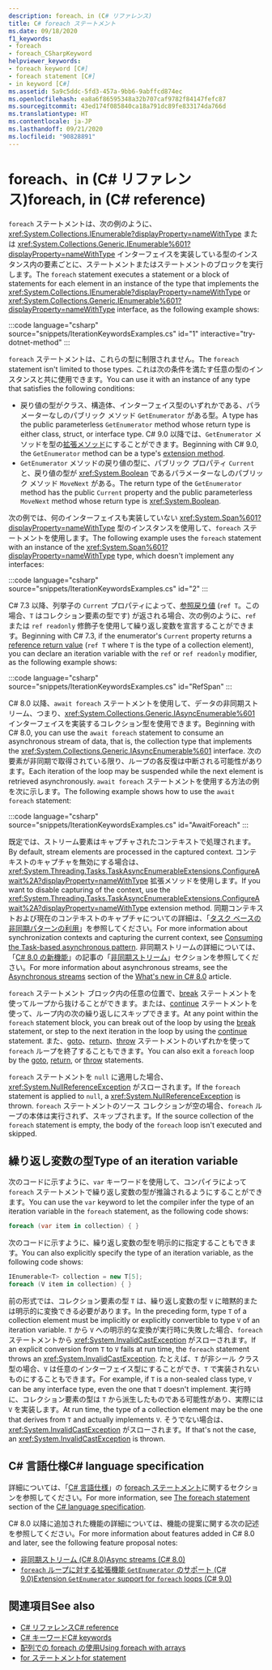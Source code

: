 ```yaml
---
description: foreach、in (C# リファレンス)
title: C# foreach ステートメント
ms.date: 09/18/2020
f1_keywords:
- foreach
- foreach_CSharpKeyword
helpviewer_keywords:
- foreach keyword [C#]
- foreach statement [C#]
- in keyword [C#]
ms.assetid: 5a9c5ddc-5fd3-457a-9bb6-9abffcd874ec
ms.openlocfilehash: ea8a6f86595348a32b707caf9782f84147fefc87
ms.sourcegitcommit: 43ed174f085840ca18a791dc89fe833174da766d
ms.translationtype: HT
ms.contentlocale: ja-JP
ms.lasthandoff: 09/21/2020
ms.locfileid: "90828891"
---
```

# <a name="foreach-in-c-reference"></a><span data-ttu-id="5c20d-103">foreach、in (C# リファレンス)</span><span class="sxs-lookup"><span data-stu-id="5c20d-103">foreach, in (C# reference)</span></span>

<span data-ttu-id="5c20d-104">`foreach` ステートメントは、次の例のように、<xref:System.Collections.IEnumerable?displayProperty=nameWithType> または <xref:System.Collections.Generic.IEnumerable%601?displayProperty=nameWithType> インターフェイスを実装している型のインスタンス内の要素ごとに、ステートメントまたはステートメントのブロックを実行します。</span><span class="sxs-lookup"><span data-stu-id="5c20d-104">The `foreach` statement executes a statement or a block of statements for each element in an instance of the type that implements the <xref:System.Collections.IEnumerable?displayProperty=nameWithType> or <xref:System.Collections.Generic.IEnumerable%601?displayProperty=nameWithType> interface, as the following example shows:</span></span>

:::code language="csharp" source="snippets/IterationKeywordsExamples.cs" id="1" interactive="try-dotnet-method" :::

<span data-ttu-id="5c20d-105">`foreach` ステートメントは、これらの型に制限されません。</span><span class="sxs-lookup"><span data-stu-id="5c20d-105">The `foreach` statement isn't limited to those types.</span></span> <span data-ttu-id="5c20d-106">これは次の条件を満たす任意の型のインスタンスと共に使用できます。</span><span class="sxs-lookup"><span data-stu-id="5c20d-106">You can use it with an instance of any type that satisfies the following conditions:</span></span>

- <span data-ttu-id="5c20d-107">戻り値の型がクラス、構造体、インターフェイス型のいずれかである、パラメーターなしのパブリック メソッド `GetEnumerator` がある型。</span><span class="sxs-lookup"><span data-stu-id="5c20d-107">A type has the public parameterless `GetEnumerator` method whose return type is either class, struct, or interface type.</span></span> <span data-ttu-id="5c20d-108">C# 9.0 以降では、`GetEnumerator` メソッドを型の[拡張メソッド](../../programming-guide/classes-and-structs/extension-methods.md)にすることができます。</span><span class="sxs-lookup"><span data-stu-id="5c20d-108">Beginning with C# 9.0, the `GetEnumerator` method can be a type's [extension method](../../programming-guide/classes-and-structs/extension-methods.md).</span></span>
- <span data-ttu-id="5c20d-109">`GetEnumerator` メソッドの戻り値の型に、パブリック プロパティ `Current` と、戻り値の型が <xref:System.Boolean> であるパラメーターなしのパブリック メソッド `MoveNext` がある。</span><span class="sxs-lookup"><span data-stu-id="5c20d-109">The return type of the `GetEnumerator` method has the public `Current` property and the public parameterless `MoveNext` method whose return type is <xref:System.Boolean>.</span></span>

<span data-ttu-id="5c20d-110">次の例では、何のインターフェイスも実装していない <xref:System.Span%601?displayProperty=nameWithType> 型のインスタンスを使用して、`foreach` ステートメントを使用します。</span><span class="sxs-lookup"><span data-stu-id="5c20d-110">The following example uses the `foreach` statement with an instance of the <xref:System.Span%601?displayProperty=nameWithType> type, which doesn't implement any interfaces:</span></span>

:::code language="csharp" source="snippets/IterationKeywordsExamples.cs" id="2" :::

<span data-ttu-id="5c20d-111">C# 7.3 以降、列挙子の `Current` プロパティによって、[参照戻り値](ref.md#reference-return-values) (`ref T`。この場合、`T` はコレクション要素の型です) が返される場合、次の例のように、`ref` または `ref readonly` 修飾子を使用して繰り返し変数を宣言することができます。</span><span class="sxs-lookup"><span data-stu-id="5c20d-111">Beginning with C# 7.3, if the enumerator's `Current` property returns a [reference return value](ref.md#reference-return-values) (`ref T` where `T` is the type of a collection element), you can declare an iteration variable with the `ref` or `ref readonly` modifier, as the following example shows:</span></span>

:::code language="csharp" source="snippets/IterationKeywordsExamples.cs" id="RefSpan" :::

<span data-ttu-id="5c20d-112">C# 8.0 以降、`await foreach` ステートメントを使用して、データの非同期ストリーム、つまり、<xref:System.Collections.Generic.IAsyncEnumerable%601> インターフェイスを実装するコレクション型を使用できます。</span><span class="sxs-lookup"><span data-stu-id="5c20d-112">Beginning with C# 8.0, you can use the `await foreach` statement to consume an asynchronous stream of data, that is, the collection type that implements the <xref:System.Collections.Generic.IAsyncEnumerable%601> interface.</span></span> <span data-ttu-id="5c20d-113">次の要素が非同期で取得されている限り、ループの各反復は中断される可能性があります。</span><span class="sxs-lookup"><span data-stu-id="5c20d-113">Each iteration of the loop may be suspended while the next element is retrieved asynchronously.</span></span> <span data-ttu-id="5c20d-114">`await foreach` ステートメントを使用する方法の例を次に示します。</span><span class="sxs-lookup"><span data-stu-id="5c20d-114">The following example shows how to use the `await foreach` statement:</span></span>

:::code language="csharp" source="snippets/IterationKeywordsExamples.cs" id="AwaitForeach" :::

<span data-ttu-id="5c20d-115">既定では、ストリーム要素はキャプチャされたコンテキストで処理されます。</span><span class="sxs-lookup"><span data-stu-id="5c20d-115">By default, stream elements are processed in the captured context.</span></span> <span data-ttu-id="5c20d-116">コンテキストのキャプチャを無効にする場合は、<xref:System.Threading.Tasks.TaskAsyncEnumerableExtensions.ConfigureAwait%2A?displayProperty=nameWithType> 拡張メソッドを使用します。</span><span class="sxs-lookup"><span data-stu-id="5c20d-116">If you want to disable capturing of the context, use the <xref:System.Threading.Tasks.TaskAsyncEnumerableExtensions.ConfigureAwait%2A?displayProperty=nameWithType> extension method.</span></span> <span data-ttu-id="5c20d-117">同期コンテキストおよび現在のコンテキストのキャプチャについての詳細は、「[タスク ベースの非同期パターンの利用](../../../standard/asynchronous-programming-patterns/consuming-the-task-based-asynchronous-pattern.md)」を参照してください。</span><span class="sxs-lookup"><span data-stu-id="5c20d-117">For more information about synchronization contexts and capturing the current context, see [Consuming the Task-based asynchronous pattern](../../../standard/asynchronous-programming-patterns/consuming-the-task-based-asynchronous-pattern.md).</span></span> <span data-ttu-id="5c20d-118">非同期ストリームの詳細については、「[C# 8.0 の新機能](../../whats-new/csharp-8.md)」の記事の「[非同期ストリーム](../../whats-new/csharp-8.md#asynchronous-streams)」セクションを参照してください。</span><span class="sxs-lookup"><span data-stu-id="5c20d-118">For more information about asynchronous streams, see the [Asynchronous streams](../../whats-new/csharp-8.md#asynchronous-streams) section of the [What's new in C# 8.0](../../whats-new/csharp-8.md) article.</span></span>

<span data-ttu-id="5c20d-119">`foreach` ステートメント ブロック内の任意の位置で、[break](break.md) ステートメントを使ってループから抜けることができます。または、[continue](continue.md) ステートメントを使って、ループ内の次の繰り返しにスキップできます。</span><span class="sxs-lookup"><span data-stu-id="5c20d-119">At any point within the `foreach` statement block, you can break out of the loop by using the [break](break.md) statement, or step to the next iteration in the loop by using the [continue](continue.md) statement.</span></span> <span data-ttu-id="5c20d-120">また、[goto](goto.md)、[return](return.md)、[throw](throw.md) ステートメントのいずれかを使って `foreach` ループを終了することもできます。</span><span class="sxs-lookup"><span data-stu-id="5c20d-120">You can also exit a `foreach` loop by the [goto](goto.md), [return](return.md), or [throw](throw.md) statements.</span></span>

<span data-ttu-id="5c20d-121">`foreach` ステートメントを `null` に適用した場合、<xref:System.NullReferenceException> がスローされます。</span><span class="sxs-lookup"><span data-stu-id="5c20d-121">If the `foreach` statement is applied to `null`, a <xref:System.NullReferenceException> is thrown.</span></span> <span data-ttu-id="5c20d-122">`foreach` ステートメントのソース コレクションが空の場合、`foreach` ループの本体は実行されず、スキップされます。</span><span class="sxs-lookup"><span data-stu-id="5c20d-122">If the source collection of the `foreach` statement is empty, the body of the `foreach` loop isn't executed and skipped.</span></span>

## <a name="type-of-an-iteration-variable"></a><span data-ttu-id="5c20d-123">繰り返し変数の型</span><span class="sxs-lookup"><span data-stu-id="5c20d-123">Type of an iteration variable</span></span>

<span data-ttu-id="5c20d-124">次のコードに示すように、`var` キーワードを使用して、コンパイラによって `foreach` ステートメントで繰り返し変数の型が推論されるようにすることができます。</span><span class="sxs-lookup"><span data-stu-id="5c20d-124">You can use the `var` keyword to let the compiler infer the type of an iteration variable in the `foreach` statement, as the following code shows:</span></span>

```csharp
foreach (var item in collection) { }
```

<span data-ttu-id="5c20d-125">次のコードに示すように、繰り返し変数の型を明示的に指定することもできます。</span><span class="sxs-lookup"><span data-stu-id="5c20d-125">You can also explicitly specify the type of an iteration variable, as the following code shows:</span></span>

```csharp
IEnumerable<T> collection = new T[5];
foreach (V item in collection) { }
```

<span data-ttu-id="5c20d-126">前の形式では、コレクション要素の型 `T` は、繰り返し変数の型 `V` に暗黙的または明示的に変換できる必要があります。</span><span class="sxs-lookup"><span data-stu-id="5c20d-126">In the preceding form, type `T` of a collection element must be implicitly or explicitly convertible to type `V` of an iteration variable.</span></span> <span data-ttu-id="5c20d-127">`T` から `V` への明示的な変換が実行時に失敗した場合、`foreach` ステートメントから <xref:System.InvalidCastException> がスローされます。</span><span class="sxs-lookup"><span data-stu-id="5c20d-127">If an explicit conversion from `T` to `V` fails at run time, the `foreach` statement throws an <xref:System.InvalidCastException>.</span></span> <span data-ttu-id="5c20d-128">たとえば、`T` が非シール クラス型の場合、`V` は任意のインターフェイス型にすることができ、`T` で実装されないものにすることもできます。</span><span class="sxs-lookup"><span data-stu-id="5c20d-128">For example, if `T` is a non-sealed class type, `V` can be any interface type, even the one that `T` doesn't implement.</span></span> <span data-ttu-id="5c20d-129">実行時に、コレクション要素の型は `T` から派生したものである可能性があり、実際には `V` を実装します。</span><span class="sxs-lookup"><span data-stu-id="5c20d-129">At run time, the type of a collection element may be the one that derives from `T` and actually implements `V`.</span></span> <span data-ttu-id="5c20d-130">そうでない場合は、<xref:System.InvalidCastException> がスローされます。</span><span class="sxs-lookup"><span data-stu-id="5c20d-130">If that's not the case, an <xref:System.InvalidCastException> is thrown.</span></span>

## <a name="c-language-specification"></a><span data-ttu-id="5c20d-131">C# 言語仕様</span><span class="sxs-lookup"><span data-stu-id="5c20d-131">C# language specification</span></span>

<span data-ttu-id="5c20d-132">詳細については、「[C# 言語仕様](~/_csharplang/spec/introduction.md)」の [foreach ステートメント](~/_csharplang/spec/statements.md#the-foreach-statement)に関するセクションを参照してください。</span><span class="sxs-lookup"><span data-stu-id="5c20d-132">For more information, see [The foreach statement](~/_csharplang/spec/statements.md#the-foreach-statement) section of the [C# language specification](~/_csharplang/spec/introduction.md).</span></span>

<span data-ttu-id="5c20d-133">C# 8.0 以降に追加された機能の詳細については、機能の提案に関する次の記述を参照してください。</span><span class="sxs-lookup"><span data-stu-id="5c20d-133">For more information about features added in C# 8.0 and later, see the following feature proposal notes:</span></span>

- [<span data-ttu-id="5c20d-134">非同期ストリーム (C# 8.0)</span><span class="sxs-lookup"><span data-stu-id="5c20d-134">Async streams (C# 8.0)</span></span>](~/_csharplang/proposals/csharp-8.0/async-streams.md)
- [<span data-ttu-id="5c20d-135">`foreach` ループに対する拡張機能 `GetEnumerator` のサポート (C# 9.0)</span><span class="sxs-lookup"><span data-stu-id="5c20d-135">Extension `GetEnumerator` support for `foreach` loops (C# 9.0)</span></span>](~/_csharplang/proposals/csharp-9.0/extension-getenumerator.md)

## <a name="see-also"></a><span data-ttu-id="5c20d-136">関連項目</span><span class="sxs-lookup"><span data-stu-id="5c20d-136">See also</span></span>

- [<span data-ttu-id="5c20d-137">C# リファレンス</span><span class="sxs-lookup"><span data-stu-id="5c20d-137">C# reference</span></span>](../index.md)
- [<span data-ttu-id="5c20d-138">C# キーワード</span><span class="sxs-lookup"><span data-stu-id="5c20d-138">C# keywords</span></span>](index.md)
- [<span data-ttu-id="5c20d-139">配列での foreach の使用</span><span class="sxs-lookup"><span data-stu-id="5c20d-139">Using foreach with arrays</span></span>](../../programming-guide/arrays/using-foreach-with-arrays.md)
- [<span data-ttu-id="5c20d-140">for ステートメント</span><span class="sxs-lookup"><span data-stu-id="5c20d-140">for statement</span></span>](for.md)
